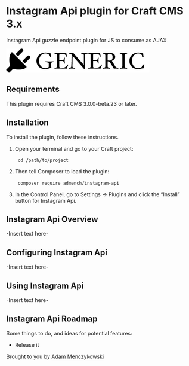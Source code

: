 # Instagram Api plugin for Craft CMS 3.x

Instagram Api guzzle endpoint plugin for JS to consume as AJAX

![Screenshot](resources/img/plugin-logo.png)

## Requirements

This plugin requires Craft CMS 3.0.0-beta.23 or later.

## Installation

To install the plugin, follow these instructions.

1. Open your terminal and go to your Craft project:

        cd /path/to/project

2. Then tell Composer to load the plugin:

        composer require admench/instagram-api

3. In the Control Panel, go to Settings → Plugins and click the “Install” button for Instagram Api.

## Instagram Api Overview

-Insert text here-

## Configuring Instagram Api

-Insert text here-

## Using Instagram Api

-Insert text here-

## Instagram Api Roadmap

Some things to do, and ideas for potential features:

* Release it

Brought to you by [Adam Menczykowski](https://youi.design)
